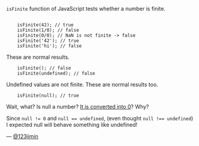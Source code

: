 `isFinite` function of JavaScript tests whether a number is finite.

<code>
    isFinite(42); // true
    isFinite(1/0); // false
    isFinite(0/0); // NaN is not finite -> false
    isFinite('42'); // true
    isFinite('hi'); // false
</code>

These are normal results.

```
    isFinite(); // false
    isFinite(undefined); // false
```

Undefined values are not finite. These are normal results too.

```
    isFinite(null); // true
```

Wait, what? Is null a number? [It is converted into 0](http://ecma-international.org/ecma-262/5.1/#sec-9.3)? Why?

Since `null != 0` and `null == undefined`, (even thought `null !== undefined`) I expected null will behave something like undefined!

— [@123jimin][1]

[1]:https://github.com/123jimin
